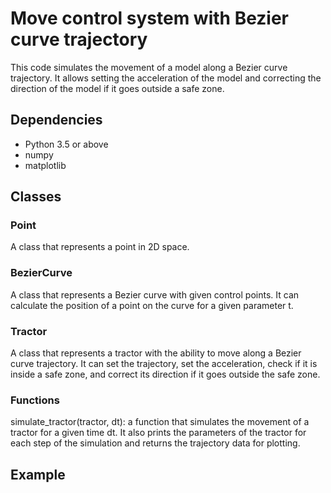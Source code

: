 # Move control system with Bezier curve trajectory

This code simulates the movement of a model along a Bezier curve trajectory. It allows setting the acceleration of the model and correcting the direction of the model if it goes outside a safe zone.

## Dependencies
  - Python 3.5 or above
  - numpy
  - matplotlib

## Classes

### Point
A class that represents a point in 2D space.

### BezierCurve
A class that represents a Bezier curve with given control points. It can calculate the position of a point on the curve for a given parameter t.

### Tractor
A class that represents a tractor with the ability to move along a Bezier curve trajectory. It can set the trajectory, set the acceleration, check if it is inside a safe zone, and correct its direction if it goes outside the safe zone.

### Functions
simulate_tractor(tractor, dt): a function that simulates the movement of a tractor for a given time dt. It also prints the parameters of the tractor for each step of the simulation and returns the trajectory data for plotting.


## Example


